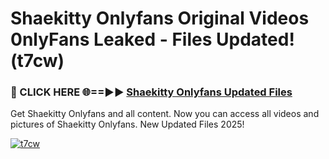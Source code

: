 # Shaekitty Onlyfans Original Videos 0nlyFans Leaked - Files Updated! (t7cw)

<h3>🔴 CLICK HERE 🌐==►► <a href="https://tinyurl.com/2m67pmp6" rel="nofollow">Shaekitty Onlyfans Updated Files</a></h3>

Get Shaekitty Onlyfans and all content. Now you can access all videos and pictures of Shaekitty Onlyfans. New Updated Files 2025!

[![t7cw](https://i.imgur.com/H4QAA4z.gif)](https://tinyurl.com/2m67pmp6)